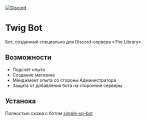 [![Discord](https://discordapp.com/api/guilds/612406451109101599/embed.png?style=banner2)](https://discord.gg/QM7mZ5V)

# Twig Bot
Бот, созданный специально для Discord-сервера «The Library»

## Возможности
- Подсчёт опыта
- Создание магазина
- Менджмент опыта со стороны Администратора
- Защита от добавления бота на сторонние серверы

## Устанока
Полностью схожа с ботом [simple-xp-bot](https://github.com/defracted/simple-xp-bot)

